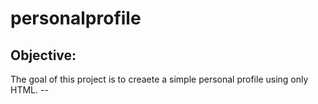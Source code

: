 # personalprofile

## Objective:

The goal of this project is to creaete a simple personal profile using only HTML.  --
